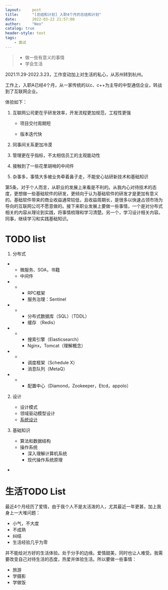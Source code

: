```yaml
---
layout:     post
title:      "[总结和计划] 入职4个月的总结和计划"
date:       2022-03-22 21:57:00
author:     "Neo"
catalog: true
header-style: text
tags:
    - 面试 
---
```


> * 做一些有意义的事情
> * 学会生活

2021.11.29-2022.3.23，工作变动加上对生活的私心，从苏州转到杭州。

工作上，入职A已经4个月，从一家传统的以c、c++为主导的中型通信企业，转战到了互联网企业。

体验如下：

1. 互联网公司更在乎研发效率，开发流程更加规范，工程性更强

   * 项目交付周期短

   * 版本迭代快

2. 同事间关系更加冷漠

3. 管理更在乎指标，不太相信员工的主观能动性

4. 接触到了一些花里胡哨的中间件

5. 杂事多，事情大多被业务牵着鼻子走，不能安心钻研新技术和基础知识

第5条，对于个人而言，从职业的发展上来看是不利的。从我内心对待技术的态度，更想做一些基础软件的研发，更倾向于认为基础软件的研发才是更加有意义的。基础软件带来的商业收益通常较低，且收益周期长，是很多以快速占领市场为导向的互联网公司不愿意做的。接下来职业发展上要做一些事情，一个是对分布式相关的内容从理论到实践，将事情梳理和学习清楚。另一个，学习设计相关内容。同事，继续学习和实践基础知识。

# TODO list

1. 分布式

- - 微服务、SOA，书籍
  - 中间件

- - - RPC框架
    - 服务治理：Sentinel

- - - 分布式数据库（SQL）（TDDL）
    - 缓存 （Redis）

- - - 搜索引擎（Elasticsearch）
    - Nginx，Tomcat（理解概念）

- - - 调度框架（Schedule X）
    - 消息队列（MetaQ）

- - - 配置中心（Diamond，Zookeeper，Etcd，appolo）

2. 设计

   * 设计模式

   - 领域驱动模型设计
   - [系统设计](https://github.com/donnemartin/system-design-primer/blob/master/README-zh-Hans.md)

3. 基础知识

   * 算法和数据结构

   - 操作系统
     - 深入理解计算机系统
     - 现代操作系统原理

- 

# 生活TODO List

最近4个月经历了爱情，由于我个人不是太活泼的人，尤其最近一年更甚，加上我身上一大堆问题：

* 小气，不大度
* 不成熟
* 纠结
* 生活经验几乎为零

并不能给对方好的生活体验。处于分手的边缘。爱情甜美，同时也让人难受。我需要改变自己对待生活的态度，热爱并体验生活。所以要做一些事情：

* 旅游
* 学摄影
* 学做饭





